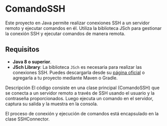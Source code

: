 # ComandoSSH

Este proyecto en Java permite realizar conexiones SSH a un servidor remoto y ejecutar comandos en él. Utiliza la biblioteca JSch para gestionar la conexión SSH y ejecutar comandos de manera remota.

## Requisitos

- **Java 8 o superior**.
- **JSch Library**: La biblioteca `JSch` es necesaria para realizar las conexiones SSH. Puedes descargarla desde su [página oficial](http://www.jcraft.com/jsch/) o agregarla a tu proyecto mediante Maven o Gradle.

Descripción
El código consiste en una clase principal (ComandoSSH) que se conecta a un servidor remoto a través de SSH usando el usuario y la contraseña proporcionados. Luego ejecuta un comando en el servidor, captura su salida y la muestra en la consola.

El proceso de conexión y ejecución de comandos está encapsulado en la clase SSHConnector.
